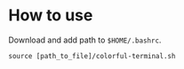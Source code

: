 # How to use

Download and add path to  ```$HOME/.bashrc```.
```
source [path_to_file]/colorful-terminal.sh
```
